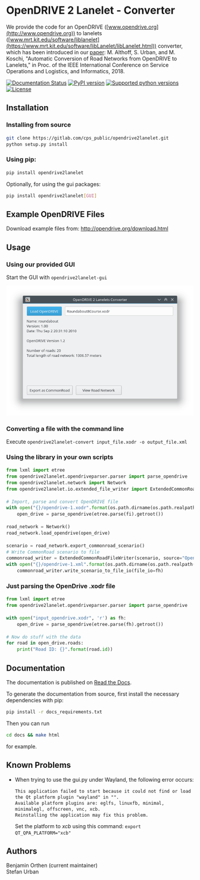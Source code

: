 # OpenDRIVE 2 Lanelet - Converter

We provide the code for an OpenDRIVE ([www.opendrive.org](http://www.opendrive.org)) to lanelets ([www.mrt.kit.edu/software/liblanelet](https://www.mrt.kit.edu/software/libLanelet/libLanelet.html)) converter, which has been introduced in our [paper](https://mediatum.ub.tum.de/doc/1449005/1449005.pdf): M. Althoff, S. Urban, and M. Koschi, "Automatic Conversion of Road Networks from OpenDRIVE to Lanelets," in Proc. of the IEEE International Conference on Service Operations and Logistics, and Informatics, 2018.

[![Documentation Status](https://readthedocs.org/projects/opendrive2lanelet/badge/?version=latest)](https://opendrive2lanelet.readthedocs.io/en/latest/?badge=latest)
[![PyPI version](https://badge.fury.io/py/opendrive2lanelet.svg)](https://badge.fury.io/py/opendrive2lanelet)
[![Supported python versions](https://img.shields.io/pypi/pyversions/opendrive2lanelet.svg)](https://pypi.org/project/opendrive2lanelet/)
[![License](https://img.shields.io/pypi/l/opendrive2lanelet.svg)](https://www.gnu.org/licenses/gpl-3.0.de.html)

## Installation

### Installing from source

```bash
git clone https://gitlab.com/cps_public/opendrive2lanelet.git
python setup.py install
```

### Using pip:

```bash
pip install opendrive2lanelet
```

Optionally, for using the gui packages:

```bash
pip install opendrive2lanelet[GUI]
```

## Example OpenDRIVE Files

Download example files from: http://opendrive.org/download.html

## Usage

### Using our provided GUI

Start the GUI with ```opendrive2lanelet-gui```

![GUI screenshot](gui_screenshot.png "Screenshot of converter GUI")

### Converting a file with the command line

Execute ```opendrive2lanelet-convert input_file.xodr -o output_file.xml```

### Using the library in your own scripts

```python
from lxml import etree
from opendrive2lanelet.opendriveparser.parser import parse_opendrive
from opendrive2lanelet.network import Network
from opendrive2lanelet.io.extended_file_writer import ExtendedCommonRoadFileWriter

# Import, parse and convert OpenDRIVE file
with open("{}/opendrive-1.xodr".format(os.path.dirname(os.path.realpath(__file__))), "r") as fi:
	open_drive = parse_opendrive(etree.parse(fi).getroot())

road_network = Network()
road_network.load_opendrive(open_drive)

scenario = road_network.export_commonroad_scenario()
# Write CommonRoad scenario to file
commonroad_writer = ExtendedCommonRoadFileWriter(scenario, source="OpenDRIVE 2 Lanelet Converter"
with open("{}/opendrive-1.xml".format(os.path.dirname(os.path.realpath(__file__))), "w") as fh:
	commonroad_writer.write_scenario_to_file_io(file_io=fh)
```

### Just parsing the OpenDrive .xodr file
```python
from lxml import etree
from opendrive2lanelet.opendriveparser.parser import parse_opendrive

with open("input_opendrive.xodr", 'r') as fh:
	open_drive = parse_opendrive(etree.parse(fh).getroot())

# Now do stuff with the data
for road in open_drive.roads:
	print("Road ID: {}".format(road.id))
```

## Documentation

The documentation is published on [Read the Docs](https://opendrive2lanelet.readthedocs.io/en/latest/).


To generate the documentation from source, first install the necessary dependencies with pip:
```bash
pip install -r docs_requirements.txt
```

Then you can run
```bash
cd docs && make html
```
for example.



## Known Problems

- When trying to use the gui.py under Wayland, the following error occurs:
  ```
  This application failed to start because it could not find or load the Qt platform plugin "wayland" in "".
  Available platform plugins are: eglfs, linuxfb, minimal, minimalegl, offscreen, vnc, xcb.
  Reinstalling the application may fix this problem.
  ```
  Set the platform to *xcb* using this command: ```export QT_QPA_PLATFORM="xcb"```

## Authors

Benjamin Orthen (current maintainer)  
Stefan Urban
